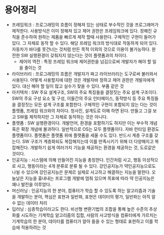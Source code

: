 # 용어정리

* 프레임워크 : 프로그래밍의 흐름이 정해져 있는 상태로 부수적인 것을 프로그래머가 제작한다. 사용방식은 이미 정해져 있고 제어 권한은 프레임워크에 있다. 정해진 규칙을 준수하여 원하는 제품을 빠르게 제작 할때 사용한다. 구체적인 구현이 들어가 있다. 그 자체로 동작 할 수 있다. 해당 프레임 워크의 방식대로 작동하게 되어 있다. 자동차가 바다를 못건너는 것처럼 만든 목적 이외의 것으로 이용이 불가능하다. 완전한 SW 실행환경이 갖춰지지 않는다는 것이 플랫폼과의 차이다.
  * 제어의 역전 :  특정 프레임 워크에 제어권한을 넘김으로써 개발자가 해야 할 일을 줄이는 것
* 라이브러리 : 프로그래밍의 흐름은 개발자가 짜고 라이브러리는 도구로써 불러와서 사용된다. 어떻게 사용할지에 대한 것은 개발자바 정하고 제어 권한은 개발자에게 있다. 대신 해야 할 일이 많고 실수가 잦을 수 있다. 부품 같은 것
* 아키텍처 : SW 주요 설계구조, SW의 주요 특징들을 결정짓는 주요 설계 구조이다. SW의 주요 구성 요소 및 구성, 이들간의 주요 인터페이스, 동작방식 등 주요 특징들을 결정짓는 모든 설계 구조를 포함한다. 구체적인 구현이 포함되지 않는 다는 것이 플랫폼, 프레임 워크와의 차이다. 청사진, 설계도로 이해 하면 된다. 만들고 그걸 보고 SW를 제작하지만 그 자체로 동작하는 것은 아니다.
* 플랫폼 : SW 실행환경이다. 개발언어, 환경을 포함하기도 하지만 이는 부수적 개념 혹은 확장 개념에 불과하다. 일반적으로 OS는 모두 플랫폼이다. 자바 런타임 환경도 플랫폼이다. 플랫폼은 플랫폼 위에 플랫폼을 세울 수도 있다. 반드시 계층 구조를 갖는다. SW 구조가 계층화되도 복잡해지는데 이를 만족시키기 위해 더 다양해지고 복잡해진다. 개발하기 쉽게 여러가지 기능을 제공하는 환경을 제공하는 것, 도로같은것이다.
* 인공지능 : 시스템에 의해 만들어진 지능을 총칭한다. 인간처럼 사고, 행동 이성적으로 사고, 행동이라는 4개 분류로 분류 될 수 있다. 강인공지능가 약인공지능으로도 나뉠 수 있으며 강인공지능은 문제르 실제로 사고하고 해결하는 지능을 말한다. 오늘날은 지능을 흉내내는 프로그램 개발에 멈춰 있으며 목표에 따라 약 인공지능은 꽤나 발전을 이루었다.
* 머신러닝 : 인공지능의 한 분야, 컴퓨터가 학습 할 수 있도록 하는 알고리즘과 기술을 개발하는 분야, 핵심은 표현과 일반화, 표현은 데이터의 평가, 일반화는 아직 알 수 없는 데이터 처리
* 딥러닝 : 심층학습이라고도 한다. 비선형 변환기법의 조합을 통해 높은 수준의 추상화를 시도하는 기계학습 알고리즘의 집합, 사람의 사고방식을 컴퓨터에게 가르치는 기계학습의 한 분야, 데이터를 컴퓨터가 알아 들을 수 있는 형태로 표현하고 이를 학습에 적용하려는 것
